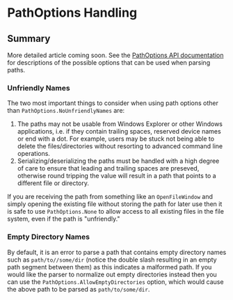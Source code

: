 <div class="article">

# PathOptions Handling

## Summary

More detailed article coming soon. See the [PathOptions API documentation](../../api/Singulink.IO.PathOptions.yml) for descriptions of the possible options that can be used when parsing paths.

### Unfriendly Names

The two most important things to consider when using path options other than `PathOptions.NoUnfriendlyNames` are:
1) The paths may not be usable from Windows Explorer or other Windows applications, i.e. if they contain trailing spaces, reserved device names or end with a dot. For example, users may be stuck not being able to delete the files/directories without resorting to advanced command line operations.
2) Serializing/deserializing the paths must be handled with a high degree of care to ensure that leading and trailing spaces are preseved, otherwise round tripping the value will result in a path that points to a different file or directory.

If you are receiving the path from something like an `OpenFileWindow` and simply opening the existing file without storing the path for later use then it is safe to use `PathOptions.None` to allow access to all existing files in the file system, even if the path is "unfriendly."

### Empty Directory Names

By default, it is an error to parse a path that contains empty directory names such as `path/to//some/dir` (notice the double slash resulting in an empty path segment between them) as this indicates a malformed path. If you would like the parser to normalize out empty directories instead then you can use the `PathOptions.AllowEmptyDirectories` option, which would cause the above path to be parsed as `path/to/some/dir`.

</div>